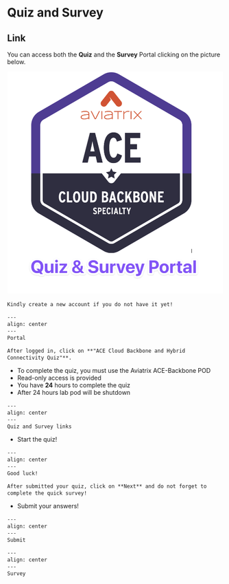 # Quiz and Survey

## Link
You can access both the **Quiz** and the **Survey** Portal clicking on the picture below. 

<a href="https://ace.aviatrix.com/ace-cloud-backbone-quiz" target="_blank">

![My image](images/quiz.png)

</a>

```{caution}
Kindly create a new account if you do not have it yet!
```

```{figure} images/new-account.png
---
align: center
---
Portal
```

```{important}
After logged in, click on **"ACE Cloud Backbone and Hybrid Connectivity Quiz"**.
```

- To complete the quiz, you must use the Aviatrix ACE-Backbone POD
- Read-only access is provided
- You have **24** hours to complete the quiz
- After 24 hours lab pod will be shutdown

```{figure} images/survey.png
---
align: center
---
Quiz and Survey links
```

- Start the quiz!

```{figure} images/start-quiz.png
---
align: center
---
Good luck!
```

```{important}
After submitted your quiz, click on **Next** and do not forget to complete the quick survey!
```

- Submit your answers!
```{figure} images/quiz2.png
---
align: center
---
Submit
```

```{figure} images/quiz3.png
---
align: center
---
Survey
```